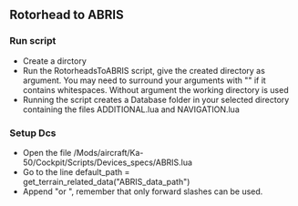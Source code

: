 ## Rotorhead to ABRIS
### Run script
* Create a dirctory
* Run the RotorheadsToABRIS script, give the created directory as argument. You may need to surround your arguments with "" if it contains whitespaces. Without argument the working directory is used
* Running the script creates a Database folder in your selected directory containing the files ADDITIONAL.lua and NAVIGATION.lua
### Setup Dcs
* Open the file <Dcs Install directory>/Mods/aircraft/Ka-50/Cockpit/Scripts/Devices_specs/ABRIS.lua
* Go to the line default_path = get_terrain_related_data("ABRIS_data_path")
* Append "or <path to directory containing the Database folder>", remember that only forward slashes can be used.
